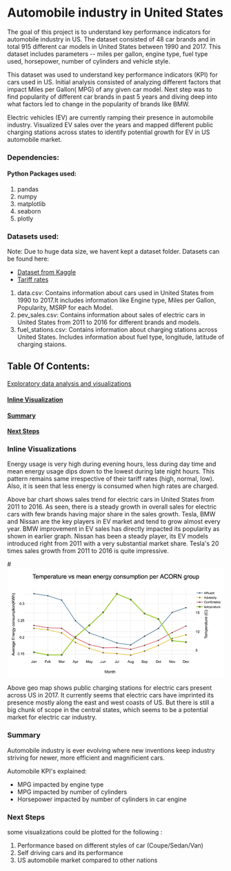 # Automobile industry in United States
<p>The goal of this project is to understand key performance indicators for automobile industry in US. The dataset consisted of 48 car brands and in total 915 different  car models in United States between 1990 and 2017. This dataset includes parameters -- miles per gallon, engine type, fuel type used, horsepower, number of cylinders and vehicle style.
<p>This dataset was used to understand key performance indicators (KPI) for cars used in US. Initial analysis consisted of analyzing different factors that impact Miles per Gallon( MPG) of any given car model. Next step was to find popularity of different car brands in past 5 years and  diving deep into what factors led to change in the popularity of brands like BMW. 
<p>Electric vehicles (EV) are currently ramping their presence in automobile industry. Visualized EV sales over the years and mapped different public charging stations across states to identify potential growth for EV in US automobile market.</p>

### Dependencies:

#### Python Packages used:
<ol>
	<li>pandas</li>
	<li>numpy </li>
	<li>matplotlib</li>
	<li>seaborn </li>	
	<li>plotly</li>
</ol>

### Datasets used:
<p> Note: Due to huge data size, we havent kept a dataset folder. Datasets can be found here:
<ul><li><a href="https://www.kaggle.com/jeanmidev/smart-meters-in-london">Dataset from Kaggle</a></li>
<li><a href="https://data.london.gov.uk/dataset/smartmeter-energy-use-data-in-london-households"> Tariff rates</a></li></ul></p>


<ol type="decimal">
<li>data.csv: Contains information about cars used in United States from 1990 to 2017.It includes information like Engine type, Miles per Gallon, Popularity, MSRP for each Model.</li>

<li>pev_sales.csv: Contains information about sales of electric cars in United States from 2011 to 2016 for different brands and models. </li>

<li>fuel_stations.csv: Contains information about charging stations across United States. Includes information about fuel type, longitude, latitude of charging staions.</li>
</ol>



## Table Of Contents:

####  
<a href="http://nbviewer.jupyter.org/github/swarsabnis/Automobile-industry-in-United-States/blob/master/Jupyer_Notebooks/Automobile_industry_US.ipynb">Exploratory data analysis and visualizations</a>

#### [Inline Visualization](#viz-anchor)

#### [Summary](#summary-anchor)
#### [Next Steps](#nextstep-anchor)



### <a id='viz-anchor'></a>Inline Visualizations


<p>Energy usage is very high during evening hours, less during day time and mean energy usage dips down to the lowest during late night hours. This pattern remains same irrespective of their tariff rates (high, normal, low). Also, it is seen that less energy is consumed when high rates are charged.</p>

 
   

<p>  Above bar chart shows sales trend for electric cars in United States from 2011 to 2016. As seen, there is a steady growth in overall sales for electric cars with few brands having major share in the sales growth. Tesla, BMW and Nissan are the key players in EV market and tend to grow almost every year. BMW improvement in EV sales has directly impacted its popularity as shown in earlier graph. Nissan has been a steady player, its EV models introduced right from 2011 with a very substantial market share. Tesla's 20 times sales growth from 2011 to 2016 is quite impressive. </p>



#![Weather](https://github.com/swarsabnis/Analysis_of_Smart_meter_London/blob/master/Images/weather.png)
	
<p>Above geo map shows public charging stations for electric cars present across US in 2017. It currently seems that electric cars have imprinted its presence mostly along the east and west coasts of US. But there is still a big chunk of scope in the central states, which seems to be a potential market for electric car industry. </p>



### <a id='summary-anchor'></a>Summary

<p> Automobile industry is ever evolving where new inventions keep industry striving for newer, more efficient and magnificient cars.
  
<p> Automobile KPI's explained:

<ul>
	<li>MPG impacted by engine type
	<li>MPG impacted by number of cylinders
  <li>Horsepower impacted by number of cylinders in car engine</li></ul>
</p>

###  <a id='nextstep-anchor'></a> Next Steps

some visualizations could be plotted for the following :
<ol>
	<li> Performance based on different styles of car (Coupe/Sedan/Van)
	<li>Self driving cars and its performance
	<li> US automobile market compared to other nations</li></ol>




